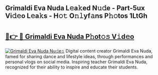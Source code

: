 ## Grimaldi Eva Nuda L𝚎a𝚔ed N𝚞𝚍e - Part-5ux Vi𝚍𝚎o L𝚎a𝚔s - H𝚘𝚝 O𝚗𝚕yf𝚊ns P𝚑𝚘tos 1LtGh

# <h2><a href="http://kfe7rp2.oniu.top/?m=Grimaldi+Eva+Nuda">🔗👉 🔴 Grimaldi Eva Nuda P𝚑ot𝚘𝚜 V𝚒d𝚎o</a></h2>

[![Grimaldi Eva Nuda Nu𝚍e𝚜](https://i.imgur.com/0qMVB7G.gif)](http://kfe7rp2.oniu.top/?m=Grimaldi+Eva+Nuda)
Digital content creator Grimaldi Eva Nuda, famed for sharing dance and lifestyle ideas, through performances and personal vlogs on social media. Inspiring teacher Grimaldi Eva Nuda, recognized for their ability to inspire and educate their students.  
